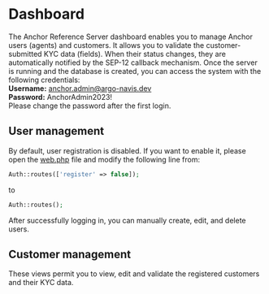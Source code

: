# Dashboard
The Anchor Reference Server dashboard enables you to manage Anchor users (agents) and customers. It allows you to validate the customer-submitted KYC data (fields). When their status changes, they are automatically notified by the SEP-12 callback mechanism.
Once the server is running and the database is created, you can access the system with the following credentials: \
**Username:** anchor.admin@argo-navis.dev\
**Password:** AnchorAdmin2023! \
Please change the password after the first login.
## User management 
By default, user registration is disabled. If you want to enable it, please open the [web.php](https://github.com/Argo-Navis-Dev/anchor-reference-server/blob/main/routes/web.php) file and modify the following line from:
```php
Auth::routes(['register' => false]);
```
to
```php
Auth::routes();
```
After successfully logging in, you can manually create, edit, and delete users.

## Customer management 
These views permit you to view, edit and validate the registered customers and their KYC data.